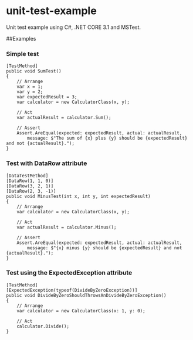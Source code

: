 # unit-test-example
Unit test example using C#, .NET CORE 3.1 and MSTest.

##Examples

### Simple test

```
[TestMethod]
public void SumTest()
{
    // Arrange
    var x = 1;
    var y = 2;
    var expectedResult = 3;
    var calculator = new CalculatorClass(x, y);

    // Act
    var actualResult = calculator.Sum();

    // Assert
    Assert.AreEqual(expected: expectedResult, actual: actualResult, 
        message: $"The sum of {x} plus {y} should be {expectedResult} and not {actualResult}.");
}
```

### Test with DataRow attribute

```
[DataTestMethod]
[DataRow(1, 1, 0)]
[DataRow(3, 2, 1)]
[DataRow(2, 3, -1)]
public void MinusTest(int x, int y, int expectedResult)
{
    // Arrange            
    var calculator = new CalculatorClass(x, y);

    // Act
    var actualResult = calculator.Minus();

    // Assert
    Assert.AreEqual(expected: expectedResult, actual: actualResult,
        message: $"{x} minus {y} should be {expectedResult} and not {actualResult}.");
}
```

### Test using the ExpectedException attribute

```
[TestMethod]
[ExpectedException(typeof(DivideByZeroException))]
public void DivideByZeroShouldThrowsAnDivideByZeroException()
{
    // Arrange            
    var calculator = new CalculatorClass(x: 1, y: 0);

    // Act
    calculator.Divide();
}
```
